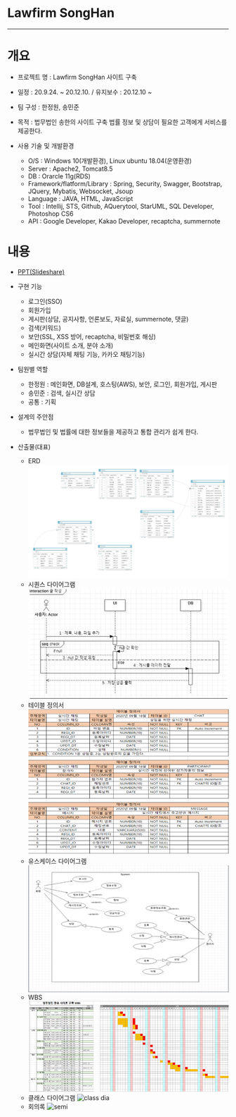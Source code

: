 # Lawfirm SongHan 
-----


# 개요
* 프로젝트 명 : Lawfirm SongHan 사이트 구축

* 일정 : 20.9.24. ~ 20.12.10. / 유지보수 : 20.12.10 ~

* 팀 구성 : 한정원, 송민준

* 목적 : 법무법인 송한의 사이트 구축
         법률 정보 및 상담이 필요한 고객에게 서비스를 제공한다.
           
* 사용 기술 및 개발환경
   - O/S : Windows 10(개발환경), Linux ubuntu 18.04(운영환경)
   - Server : Apache2, Tomcat8.5
   - DB : Orarcle 11g(RDS)
   - Framework/flatform/Library : Spring, Security, Swagger, Bootstrap, JQuery, Mybatis, Websocket, Jsoup
   - Language : JAVA, HTML, JavaScript
   - Tool : Intellij, STS, Github, AQuerytool, StarUML, SQL Developer, Photoshop CS6
   - API : Google Developer, Kakao Developer, recaptcha, summernote
   
# 내용
* [PPT(Slideshare)](https://www.slideshare.net/mjSong9/pfd-227063816)

* 구현 기능
   - 로그인(SSO)
   - 회원가입
   - 게시판(상담, 공지사항, 언론보도, 자료실, summernote, 댓글)
   - 검색(키워드)
   - 보안(SSL, XSS 방어, recaptcha, 비밀번호 해싱)
   - 메인화면(사이트 소개, 분야 소개)
   - 실시간 상담(자체 채팅 기능, 카카오 채팅기능)
* 팀원별 역할
   - 한정원 : 메인화면, DB설계, 호스팅(AWS), 보안, 로그인, 회원가입, 게시판
   - 송민준 : 검색, 실시간 상담
   - 공통 : 기획
   
* 설계의 주안점
   - 법무법인 및 법률에 대한 정보들을 제공하고 통합 관리가 쉽게 한다. 
      
* 산출물(대표)
   - ERD
     ![erd](./larfirm/src/main/webapp/resources/output/erd.png)
   - 시퀀스 다이어그램
     ![seq](./larfirm/src/main/webapp/resources/output/sequence.png)
   - 테이블 정의서
     ![db defi](./larfirm/src/main/webapp/resources/output/table.png)
   - 유스케이스 다이어그램
     ![usecase](./larfirm/src/main/webapp/resources/output/usecase.png)
   - WBS
     ![wbs](./larfirm/src/main/webapp/resources/output/wbs.png)
   - 클래스 다이어그램
     ![class dia](./larfirm/src/main/webapp/resources/output/class.png)
   - 회의록
     ![semi](./larfirm/src/main/webapp/resources/output/semi.png)
